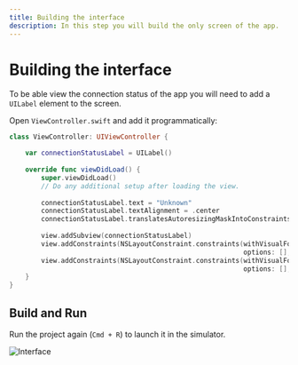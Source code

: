 ```yaml
---
title: Building the interface
description: In this step you will build the only screen of the app.
---
```


# Building the interface

To be able view the connection status of the app you will need to add a `UILabel` element to the screen.

Open `ViewController.swift` and add it programmatically:

```swift
class ViewController: UIViewController {

    var connectionStatusLabel = UILabel()
    
    override func viewDidLoad() {
        super.viewDidLoad()
        // Do any additional setup after loading the view.
        
        connectionStatusLabel.text = "Unknown"
        connectionStatusLabel.textAlignment = .center
        connectionStatusLabel.translatesAutoresizingMaskIntoConstraints = false
        
        view.addSubview(connectionStatusLabel)
        view.addConstraints(NSLayoutConstraint.constraints(withVisualFormat: "H:|-20-[label]-20-|",
                                                           options: [], metrics: nil, views: ["label" : connectionStatusLabel]))
        view.addConstraints(NSLayoutConstraint.constraints(withVisualFormat: "V:|-80-[label(20)]",
                                                           options: [], metrics: nil, views: ["label" : connectionStatusLabel]))
    }
}
```

## Build and Run

Run the project again (`Cmd + R`) to launch it in the simulator. 

![Interface](/meta/client-sdk/ios-phone-to-app/interface.png)
